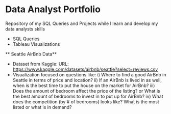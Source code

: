 # Data Analyst Portfolio
Repository of my SQL Queries and Projects while I learn and develop my data analysts skills
- SQL Queries
- Tableau Visualizations

** Seattle AirBnb Data** 
- Dataset from Kaggle: URL: https://www.kaggle.com/datasets/airbnb/seattle?select=reviews.csv
- Visualization focused on questions like:
  i) Where to find a good AirBnb in Seattle in terms of price and location? 
  ii) If an AirBnb is lived in as well, when is the best time to put the house on the market for AirBnb?
  iii) Does the amount of bedroom affect the price of the listing? or What is the best amount of bedrooms to invest in to put up for AirBnb?
  iv) What does the competition (by # of bedrooms) looks like? What is the most listed or what is in demand? 
